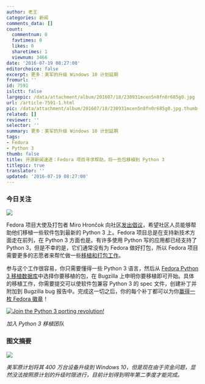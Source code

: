 ```yaml
---
author: 老王
categories: 新闻
comments_data: []
count:
  commentnum: 0
  favtimes: 0
  likes: 0
  sharetimes: 1
  viewnum: 3466
date: '2016-07-19 08:27:00'
editorchoice: false
excerpt: 更多：美军的升级 Windows 10 计划延期
fromurl: ''
id: 7591
islctt: false
largepic: /data/attachment/album/201607/18/230931mcen5n8fn0r685g0.jpg
url: /article-7591-1.html
pic: /data/attachment/album/201607/18/230931mcen5n8fn0r685g0.jpg.thumb.jpg
related: []
reviewer: ''
selector: ''
summary: 更多：美军的升级 Windows 10 计划延期
tags:
- Fedora
- Python 3
thumb: false
title: 开源新闻速递：Fedora 项目寻求帮助，将一些包移植到 Python 3
titlepic: true
translator: ''
updated: '2016-07-19 08:27:00'
---
```


### 今日关注


![](/data/attachment/album/201607/18/230931mcen5n8fn0r685g0.jpg)


Fedora 项目大使及打包者 Miro Hrončok 向社区[发出倡议](https://communityblog.fedoraproject.org/port-python-package/)，希望社区人员能够帮助他们移植一些软件包到最新的 Python 3 上。Fedora 项目总是在支持新技术方面走在前列，在 Python 3 方面也是。有许多使用 Python 写的应用都已经支持了 Python 3，但是不幸的是，它们通常没有为 Fedora 做好打包，所以 Fedora 项目需要更多的志愿者来帮忙做一些[移植和打包工作](http://fedora.portingdb.xyz/)。


参与这个工作很容易，你只需要懂得一些 Python 3 语言，然后从 [Fedora Python 3 移植数据库](http://fedora.portingdb.xyz/)中选择你要移植的包，在 Bugzilla 上申明你要移植即可开始。具体的移植工作，你需要提交可以使软件包兼容 Python 3 的 spec 文件，创建补丁并附加到 Bugzilla bug 报告中。完成这一切之后，你的每个补丁都可以为你[赢得一枚 Fedora 徽章](https://badges.fedoraproject.org/)！


[![Join the Python 3 porting revolution!](/data/attachment/album/201607/18/230931jwuqroukr0bnk2uo.jpg "Join the Python 3 porting revolution!")](http://fedora.portingdb.xyz/)


*加入 Python 3 移植团队*


### 图文摘要


![](/data/attachment/album/201607/18/225750m9ba2ye2mlrze4oz.jpg)


*美军原计划将其 400 万台设备升级到 Windows 10，但是现在由于资金问题，显然没法按照原计划的升级时限进行，目前计划得到明年第二季度才能完成。*